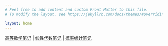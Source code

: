 ```yaml
---
# Feel free to add content and custom Front Matter to this file.
# To modify the layout, see https://jekyllrb.com/docs/themes/#overriding-theme-defaults

layout: home
---
```


[高等数学笔记](https://zhaokaifeng.com/index/further-mathematics-latest-posts-page1/) | [线性代数笔记](https://zhaokaifeng.com/index/linear-algebra-latest-posts-page1/) | [概率统计笔记](https://zhaokaifeng.com/index/probability-and-statistics-latest-posts-page1/)